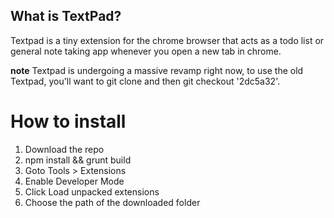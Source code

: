 ## What is TextPad?

Textpad is a tiny extension for the chrome browser that acts as a todo list or general note taking app whenever you open a new tab
in chrome.

**note** Textpad is undergoing a massive revamp right now, to use the old Textpad, you'll want
to git clone and then git checkout '2dc5a32'.

How to install
=======

  1. Download the repo
  2. npm install && grunt build
  3. Goto Tools > Extensions
  4. Enable Developer Mode
  5. Click Load unpacked extensions
  6. Choose the path of the downloaded folder

